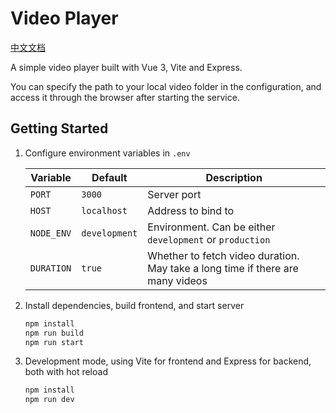 # Video Player

[中文文档](./README.zh-CN.md)

A simple video player built with Vue 3, Vite and Express.

You can specify the path to your local video folder in the configuration, and access it through the browser after starting the service.

## Getting Started

1. Configure environment variables in `.env`

   | Variable   | Default       | Description                                                                    |
   | ---------- | ------------- | ------------------------------------------------------------------------------ |
   | `PORT`     | `3000`        | Server port                                                                    |
   | `HOST`     | `localhost`   | Address to bind to                                                             |
   | `NODE_ENV` | `development` | Environment. Can be either `development` or `production`                       |
   | `DURATION` | `true`        | Whether to fetch video duration. May take a long time if there are many videos |

2. Install dependencies, build frontend, and start server

   ```bash
   npm install
   npm run build
   npm run start
   ```

3. Development mode, using Vite for frontend and Express for backend, both with hot reload

   ```bash
   npm install
   npm run dev
   ```
